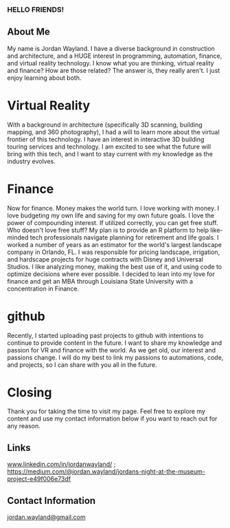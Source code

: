### HELLO FRIENDS!

## About Me
My name is Jordan Wayland. 
I have a diverse background in construction and architecture, and a HUGE interest in programming, automation, finance, and virtual reality technology.
I know what you are thinking, virtual reality and finance? How are those related? The answer is, they really aren't. I just enjoy learning about both.

# Virtual Reality
With a background in architecture (specifically 3D scanning, building mapping, and 360 photography), I had a will to learn more about the virtual frontier of this technology.
I have an interest in interactive 3D building touring services and technology. I am excited to see what the future will bring with this tech, and I want to stay current with my knowledge as the industry evolves.

# Finance
Now for finance. Money makes the world turn. I love working with money. I love budgeting my own life and saving for my own future goals. I love the power of compounding interest.
If utilized correctly, you can get free stuff. Who doesn't love free stuff? My plan is to provide an R platform to help like-minded tech professionals navigate planning for retirement and life goals.
I worked a number of years as an estimator for the world's largest landscape company in Orlando, FL. I was responsible for pricing landscape, irrigation, and hardscape projects for huge contracts with Disney and Universal Studios. 
I like analyzing money, making the best use of it, and using code to optimize decisions where ever possible. I decided to lean into my love for finance and get an MBA through Louisiana State University with a concentration in Finance. 

# github
Recently, I started uploading past projects to github with intentions to continue to provide content in the future. I want to share my knowledge and passion for VR and finance with the world.
As we get old, our interest and passions change. I will do my best to link my passions to automations, code, and projects, so I can share with you all in the future.

# Closing
Thank you for taking the time to visit my page. Feel free to explore my content and use my contact information below if you want to reach out for any reason.

## Links
www.linkedin.com/in/jordanwayland/ ; 
https://medium.com/@jordan.wayland/jordans-night-at-the-museum-project-e49f006e73df

## Contact Information
jordan.wayland@gmail.com
